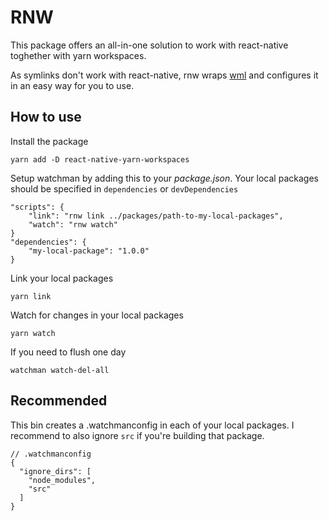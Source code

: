 # RNW

This package offers an all-in-one solution to work with react-native toghether with yarn workspaces.

As symlinks don't work with react-native, rnw wraps [wml](https://github.com/wix/wml) and configures it in an easy way for you to use.

## How to use

Install the package

```
yarn add -D react-native-yarn-workspaces
```

Setup watchman by adding this to your *package.json*.
Your local packages should be specified in `dependencies` or `devDependencies`

```
"scripts": {
    "link": "rnw link ../packages/path-to-my-local-packages",
    "watch": "rnw watch"
}
"dependencies": {
    "my-local-package": "1.0.0"
}
```

Link your local packages

```
yarn link
```

Watch for changes in your local packages

```
yarn watch
```

If you need to flush one day

```
watchman watch-del-all
```

## Recommended

This bin creates a .watchmanconfig in each of your local packages. I recommend to also ignore `src` if you're building that package.

```
// .watchmanconfig
{
  "ignore_dirs": [
    "node_modules",
    "src"
  ]
}
```